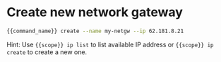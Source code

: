 # Create new network gateway

```bash
{{command_name}} create --name my-netgw --ip 62.181.8.21
```

Hint: Use ```{{scope}} ip list``` to list available IP address or ```{{scope}} ip create``` to create a new one.

